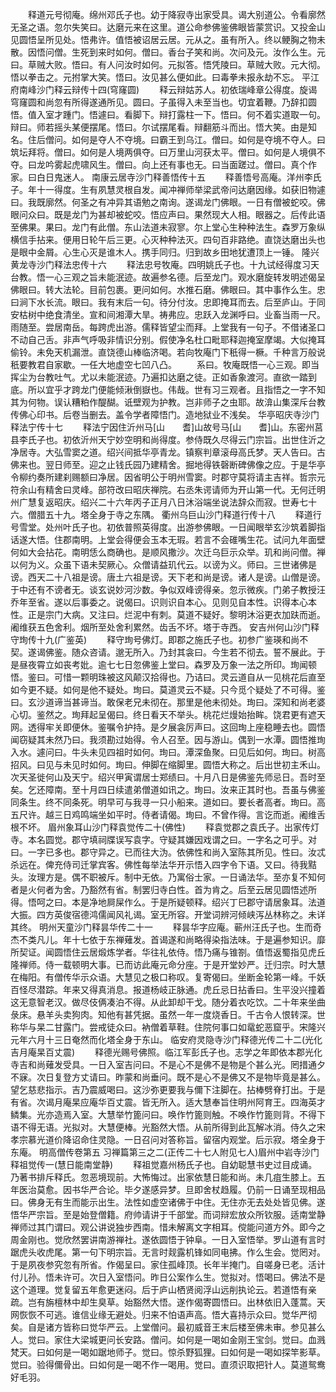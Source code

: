 <!-- { "loadSidebar": true } -->
　　释道元号彻庵。绵州邓氏子也。幼于降寂寺出家受具。谒大别道公。令看廓然无圣之语。忽尔失笑曰。达磨元来在这里。道公命参佛鉴佛眼皆蒙赏识。又投金山见圆悟呈所见处。悟弗许。值悟被诏居云居。元从之。虽有所入。终以鲠胸之物未散。因悟问僧。生死到来时如何。僧曰。香台子笑和尚。次问及元。汝作么生。元曰。草贼大败。悟曰。有人问汝时如何。元拟答。悟凭陵曰。草贼大败。元大彻。悟以拳击之。元拊掌大笑。悟曰。汝见甚么便如此。曰毒拳未报永劫不忘。
平江府南峰沙门释云辩传十四(穹窿圆)
　　释云辩姑苏人。初依瑞峰章公得度。旋谒穹窿圆和尚忽有所得遂通所见。圆曰。子虽得入未至当也。切宜着鞭。乃辞扣圆悟。值入室才踵门。悟遽曰。看脚下。辩打露柱一下。悟曰。何不着实道取一句。辩曰。师若摇头某便摆尾。悟曰。尔试摆尾看。辩翻筋斗而出。悟大笑。由是知名。住后僧问。如何是夺人不夺境。曰霸王到乌江。僧曰。如何是夺境不夺人。曰筑坛拜将。僧曰。如何是人境两俱夺。曰万里山河获太平。僧曰。如何是人境俱不夺。曰龙吟雾起虎啸风生。僧曰。向上还有事也无。曰当面蹉过。僧曰。真个作家。曰白日鬼迷人。
南康云居寺沙门释善悟传十五
　　释善悟号高庵。洋州李氏子。年十一得度。生有夙慧灵根自发。闻冲禅师举梁武帝问达磨因缘。如获旧物遽曰。我既廓然。何圣之有冲异其语勉之南询。遂谒龙门佛眼。一日有僧被蛇咬。佛眼问众曰。既是龙门为甚却被蛇咬。悟应声曰。果然现大人相。眼器之。后传此语至佛果。果曰。龙门有此僧。东山法道未寂寥。尔上堂心生种种法生。森罗万象纵横信手拈来。便用日轮午后三更。心灭种种法灭。四句百非路绝。直饶达磨出头也是眼中金屑。心生心灭是谁木人。携手同归。归到故乡田地犹遭顶上一锤。
隆兴黄龙寺沙门释法忠传十六
　　释法忠号牧庵。四明姚氏子也。十九试经得度习天台教。悟一心三观之旨未能泯迹。故遍参名德。后至龙门。观水磨旋转发明述偈呈佛眼曰。转大法轮。目前包裹。更问如何。水推石磨。佛眼曰。其中事作么生。忠曰涧下水长流。眼曰。我有末后一句。待分付汝。忠即掩耳而去。后至庐山。于同安枯树中绝食清坐。宣和间湘潭大旱。祷弗应。忠跃入龙渊呼曰。业畜当雨一尺。雨随至。尝居南岳。每跨虎出游。儒释皆望尘而拜。上堂我有一句子。不借诸圣口不动自己舌。非声气呼吸非情识分别。假使净名杜口毗耶释迦掩室摩竭。大似掩耳偷铃。未免天机漏泄。直饶德山棒临济喝。若向牧庵门下秖得一橛。千种言万般说秖要教君自家歇。一任大地虚空七凹八凸。
　　系曰。牧庵既悟一心三观。即当挥尘为台教吐气。尤以未能泯迹。乃遍扣达磨之徒。正如香象渡河。直欲一踏到底。所以宜乎才跨龙门便能倾湫倒嶽也。伟哉。世有习三观者。且指悟之一字不知其为何物。误认糟粕作醍醐。诋壁观为护教。岂非师子之虫耶。故渰山集深斥台教传佛心印书。后卷当删去。盖令学者障悟门。造地狱业不浅矣。
华亭昭庆寺沙门释法宁传十七
　　释法宁因住沂州马[山　　耆]山故号马[山　　耆]山。东密州莒县李氏子也。初依沂州天宁妙空明和尚得度。参侍既久尽得云门宗旨。出世住沂之净居寺。大弘雪窦之道。绍兴间抵华亭青龙。镇察判章滚母高氏梦。天人告曰。古佛来也。翌日师至。迎之止钱氏园乃建精舍。掘地得铁磬断碑佛像之应。于是华亭令柳约奏所建刹赐额曰净居。因省明公于明州雪窦。时郡守莫将请主吉祥。哲宗元符余山有精舍曰灵峰。部符改曰昭庆禅院。右丞朱谔请师为开山第一代。无何迁明州广慧复返昭庆。绍兴二十六年丙子正月八日沐浴端坐说法辞众而寂。世寿七十六。僧腊五十九。塔全身于寺之东隅。
衢州乌巨山沙门释道行传十八
　　释道行号雪堂。处州叶氏子也。初依普照英得度。出游参佛眼。一日闻眼举玄沙筑着脚指话遂大悟。住郡南明。上堂会得便会玉本无瑕。若言不会碓嘴生花。试问九年面壁何如大会拈花。南明恁么商确也。是顺风撒沙。次迁乌巨示众举。玑和尚问僧。禅以何为义。众虽下语未契厥心。众僧请益玑代云。以谤为义。师曰。三世诸佛是谤。西天二十八祖是谤。唐土六祖是谤。天下老和尚是谤。诸人是谤。山僧是谤。于中还有不谤者无。谈玄说妙河沙数。争似双峰谤得亲。忽示微疾。门弟子教授汪乔年至省。遂以后事委之。说偈曰。识则识自本心。见则见自本性。识得本心本性。正是宗门大病。又注曰。烂泥中有刺。莫道不疑好。黎明沐浴更衣加趺而逝。阇维获五色舍利。烟所至处舍利累然。齿舌不坏。塔于寺西。
安吉州何山沙门释守珣传十九(广鉴英)
　　释守珣号佛灯。即郡之施氏子也。初参广鉴瑛和尚不契。遂谒佛鉴。随众咨请。邈无所入。乃封其衾曰。今生若不彻去。誓不展此。于是昼夜霄立如丧考妣。逾七七日忽佛鉴上堂曰。森罗及万象一法之所印。珣闻顿悟。鉴曰。可惜一颗明珠被这风颠汉拾得也。乃诘曰。灵云道自从一见桃花后直至如今更不疑。如何是他不疑处。珣曰。莫道灵云不疑。只今觅个疑处了不可得。鉴曰。玄沙道谛当甚谛当。敢保老兄未彻在。那里是他未彻处。珣曰。深知和尚老婆心切。鉴然之。珣拜起呈偈曰。终日看天不举头。桃花烂熳始抬眸。饶君更有遮天网。透得牢关即便休。鉴嘱令护持。是夕展衾厉声曰。这回珣上座稳睡去也。圆悟闻窃疑其未然乃曰。我须勘过始得。令人召至。因与游山。偶到一水潭。圆悟推珣入水。遽问曰。牛头未见四祖时如何。珣曰。潭深鱼聚。曰见后如何。珣曰。树高招风。曰见与未见时如何。珣曰。伸脚在缩脚里。圆悟大称之。后出世初主禾山。次天圣徙何山及天宁。绍兴甲寅谓居士郑绩曰。十月八日是佛鉴先师忌日。吾时至矣。乞还障南。至十月四日续遣弟僧道如讯之。珣曰。汝来正其时也。吾虽与佛鉴同条生。终不同条死。明早可与我寻一只小船来。道如曰。要长者高者。珣曰。高五尺许。越三日鸡鸣端坐如平时。侍者请偈。珣曰。不曾作得。言讫而逝。阇维舌根不坏。
眉州象耳山沙门释袁觉传二十(佛性)
　　释袁觉郡之袁氏子。出家传灯寺。本名圆觉。郡守填祠牒误写袁字。守疑其嫌因戏谓之曰。一字名之可乎。对曰。一字已多也。郡守异之。已而往大沩。依佛性和尚入室陈其所见。性曰。汝忒杀远在。俾充侍司迁掌宾客。佛性每举法华开示悟入四字令下语。又曰。待我黠头。汝理方是。偶不职被斥。制中无依。乃寓俗士家。一日诵法华。至亦复不知何者是火何者为舍。乃豁然有省。制罢归寺白性。首为肯之。后至云居见圆悟述所得。悟呵之曰。本是净地屙屎作么。于是所疑顿释。绍兴丁巳郡守请居象耳。法道大振。四方英俊宿德鸿儒闻风礼谒。室无所容。开堂词辨河倾峡泻丛林称之。未详其终。
明州天童沙门释昙华传二十一
　　释昙华字应庵。蕲州汪氏子也。生而奇杰不类凡儿。年十七依于东禅薙发。首谒遂和尚略得染指法味。于是遍参知识。靡所契证。闻圆悟住云居煅炼学者。华往礼依侍。悟乃痛与锥劄。值悟返蜀指见虎丘隆禅师。侍一载顿明大事。已而访此庵元命分座。于是开堂妙严。迁归宗。时大慧在梅阳。有僧传华示众语。大慧见之极口称叹。复寄偈曰。坐断金轮第一峰。千妖百怪尽潜踪。年来又得真消息。报道杨岐正脉通。虎丘忌日拈香曰。生平没兴撞着这无意智老汉。做尽伎俩凑泊不得。从此卸却干戈。随分着衣吃饮。二十年来坐曲彔床。悬羊头卖狗肉。知他有甚凭据。虽然一年一度烧香日。千古令人恨转深。世称华与杲二甘露门。尝戒徒众曰。衲僧着草鞋。住院何事口如鼋蛇恶窟乎。宋隆兴元年六月十三日奄然而化塔全身于东山。
临安府灵隐寺沙门释德光传二十二(光化吉月庵杲百丈震)
　　释德光赐号佛照。临江军彭氏子也。志学之年即依本郡光化寺吉和尚薙发受具。一日入室吉问曰。不是心不是佛不是物是个甚么光。罔措通夕不寐。次日复登方丈请曰。昨蒙和尚垂问。既不是心不是佛又不是物毕竟是甚么。望乞慈悲指示。吉乃震威喝曰。这沙弥更要我与儞下注脚在。拈棒劈脊打出。于是有省。次谒月庵杲应庵华百丈震。皆无所入。适大慧奉旨住明州阿育王。四海英才鳞集。光亦造焉入室。大慧举竹篦问曰。唤作竹篦则触。不唤作竹篦则背。不得下语不得无语。光拟对。大慧便棒。光豁然大悟。从前所得到此瓦解冰消。侍久之宋孝宗慕光道价降诏命住灵隐。一日召问对答称旨。留宿内观堂。后示寂。塔全身于东庵。
明高僧传卷第五
习禅篇第三之二(正传二十七人附见七人)眉州中岩寺沙门释祖觉传一(慧日能南堂静)
　　释祖觉嘉州杨氏子也。自幼聪慧书史过目成诵。乃著书排斥释氏。忽恶境现前。大怖悔过。出家依慧日能和尚。未几疽生膝上。五年医治莫愈。因书华严合论。毕夕遂感异梦。旦即舍杖趋履。仍前一日诵至现相品曰。佛身无有生而能示出生。法性如虚空诸佛于中住。无住亦无去处处皆见佛。遂悟华严宗旨。至是始登僧籍。府帅请讲于千部堂。而词辩宏放众所钦服。适南堂静禅师过其门谓曰。观公讲说独步西南。惜未解离文字相耳。傥能问道方外。即今之周金刚也。觉欣然罢讲南游禅社。遂依圆悟于钟阜。一日入室悟举。罗山道有言时踞虎头收虎尾。第一句下明宗旨。无言时觌露机锋如同电拂。作么生会。觉罔对。于是夙夜参究忽有所省。作偈呈曰。家住孤峰顶。长年半掩门。自嗟身已老。活计付儿孙。悟未许可。次日入室悟问。昨日公案作么生。觉拟对。悟喝曰。佛法不是这个道理。觉复留五年愈更迷闷。后于庐山栖贤阅浮山远削执论云。若道悟有亲疏。岂有旃檀林中却生臭草。始豁然大悟。遂作偈寄圆悟曰。出林依旧入蓬蒿。天网恢恢不可逃。谁信业缘无避处。归来不怕语声高。悟大喜持示众曰。觉华严彻矣。自是诸方皆称曰觉华严云。上堂僧问。最初威音王末后楼至佛未审。参见甚么人。觉曰。家住大梁城更问长安路。僧问。如何是一喝如金刚王宝剑。觉曰。血溅梵天。曰如何是一喝如踞地师子。觉曰。惊杀野狐狸。曰如何是一喝如探竿影草。觉曰。验得儞骨出。曰如何是一喝不作一喝用。觉曰。直须识取把针人。莫道鸳鸯好毛羽。
